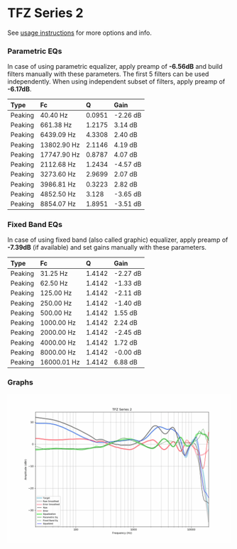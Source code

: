 # TFZ Series 2
See [usage instructions](https://github.com/jaakkopasanen/AutoEq#usage) for more options and info.

### Parametric EQs
In case of using parametric equalizer, apply preamp of **-6.56dB** and build filters manually
with these parameters. The first 5 filters can be used independently.
When using independent subset of filters, apply preamp of **-6.17dB**.

| Type    | Fc          |      Q | Gain     |
|:--------|:------------|:-------|:---------|
| Peaking | 40.40 Hz    | 0.0951 | -2.26 dB |
| Peaking | 661.38 Hz   | 1.2175 | 3.14 dB  |
| Peaking | 6439.09 Hz  | 4.3308 | 2.40 dB  |
| Peaking | 13802.90 Hz | 2.1146 | 4.19 dB  |
| Peaking | 17747.90 Hz | 0.8787 | 4.07 dB  |
| Peaking | 2112.68 Hz  | 1.2434 | -4.57 dB |
| Peaking | 3273.60 Hz  | 2.9699 | 2.07 dB  |
| Peaking | 3986.81 Hz  | 0.3223 | 2.82 dB  |
| Peaking | 4852.50 Hz  | 3.128  | -3.65 dB |
| Peaking | 8854.07 Hz  | 1.8951 | -3.51 dB |

### Fixed Band EQs
In case of using fixed band (also called graphic) equalizer, apply preamp of **-7.39dB**
(if available) and set gains manually with these parameters.

| Type    | Fc          |      Q | Gain     |
|:--------|:------------|:-------|:---------|
| Peaking | 31.25 Hz    | 1.4142 | -2.27 dB |
| Peaking | 62.50 Hz    | 1.4142 | -1.33 dB |
| Peaking | 125.00 Hz   | 1.4142 | -2.11 dB |
| Peaking | 250.00 Hz   | 1.4142 | -1.40 dB |
| Peaking | 500.00 Hz   | 1.4142 | 1.55 dB  |
| Peaking | 1000.00 Hz  | 1.4142 | 2.24 dB  |
| Peaking | 2000.00 Hz  | 1.4142 | -2.45 dB |
| Peaking | 4000.00 Hz  | 1.4142 | 1.72 dB  |
| Peaking | 8000.00 Hz  | 1.4142 | -0.00 dB |
| Peaking | 16000.01 Hz | 1.4142 | 6.88 dB  |

### Graphs
![](./TFZ%20Series%202.png)